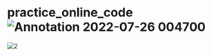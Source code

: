 # practice_online_code![Annotation 2022-07-26 004700](https://user-images.githubusercontent.com/96494631/180857387-b7045e8a-8b52-4435-8e84-0a26103a56e7.jpg)
![2](https://user-images.githubusercontent.com/96494631/180857418-632e8048-3f8b-40b7-af20-e2eec2f3fd1b.jpg)
